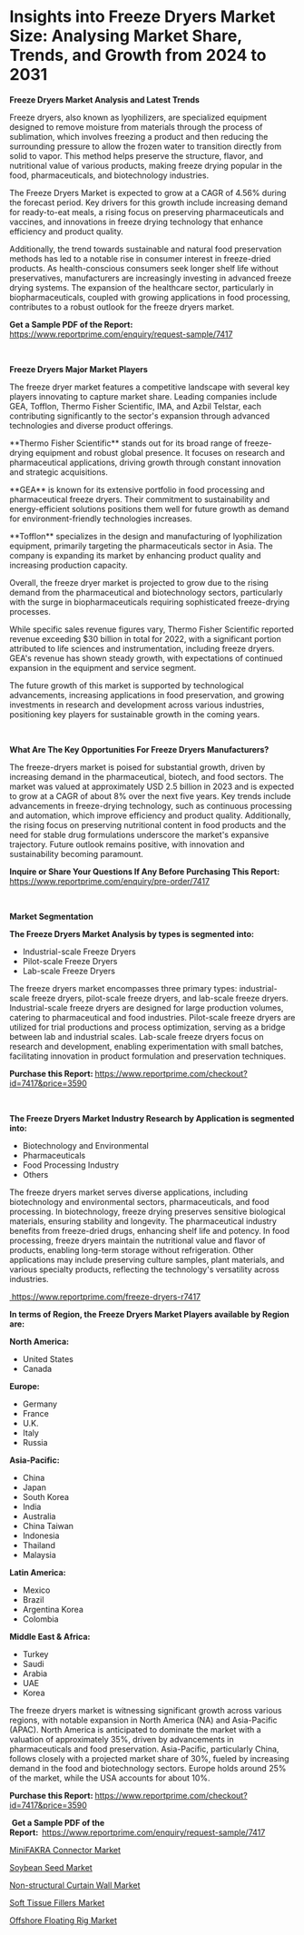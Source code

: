 <p><h1>Insights into Freeze Dryers Market Size: Analysing Market Share, Trends, and Growth from 2024 to 2031</h1></p><p><strong>Freeze Dryers Market Analysis and Latest Trends</strong></p>
<p><p>Freeze dryers, also known as lyophilizers, are specialized equipment designed to remove moisture from materials through the process of sublimation, which involves freezing a product and then reducing the surrounding pressure to allow the frozen water to transition directly from solid to vapor. This method helps preserve the structure, flavor, and nutritional value of various products, making freeze drying popular in the food, pharmaceuticals, and biotechnology industries.</p><p>The Freeze Dryers Market is expected to grow at a CAGR of 4.56% during the forecast period. Key drivers for this growth include increasing demand for ready-to-eat meals, a rising focus on preserving pharmaceuticals and vaccines, and innovations in freeze drying technology that enhance efficiency and product quality. </p><p>Additionally, the trend towards sustainable and natural food preservation methods has led to a notable rise in consumer interest in freeze-dried products. As health-conscious consumers seek longer shelf life without preservatives, manufacturers are increasingly investing in advanced freeze drying systems. The expansion of the healthcare sector, particularly in biopharmaceuticals, coupled with growing applications in food processing, contributes to a robust outlook for the freeze dryers market.</p></p>
<p><strong>Get a Sample PDF of the Report:&nbsp;</strong> <a href="https://www.reportprime.com/enquiry/request-sample/7417">https://www.reportprime.com/enquiry/request-sample/7417</a></p>
<p>&nbsp;</p>
<p><strong>Freeze Dryers Major Market Players</strong></p>
<p><p>The freeze dryer market features a competitive landscape with several key players innovating to capture market share. Leading companies include GEA, Tofflon, Thermo Fisher Scientific, IMA, and Azbil Telstar, each contributing significantly to the sector's expansion through advanced technologies and diverse product offerings.</p><p>**Thermo Fisher Scientific** stands out for its broad range of freeze-drying equipment and robust global presence. It focuses on research and pharmaceutical applications, driving growth through constant innovation and strategic acquisitions. </p><p>**GEA** is known for its extensive portfolio in food processing and pharmaceutical freeze dryers. Their commitment to sustainability and energy-efficient solutions positions them well for future growth as demand for environment-friendly technologies increases.</p><p>**Tofflon** specializes in the design and manufacturing of lyophilization equipment, primarily targeting the pharmaceuticals sector in Asia. The company is expanding its market by enhancing product quality and increasing production capacity.</p><p>Overall, the freeze dryer market is projected to grow due to the rising demand from the pharmaceutical and biotechnology sectors, particularly with the surge in biopharmaceuticals requiring sophisticated freeze-drying processes. </p><p>While specific sales revenue figures vary, Thermo Fisher Scientific reported revenue exceeding $30 billion in total for 2022, with a significant portion attributed to life sciences and instrumentation, including freeze dryers. GEA's revenue has shown steady growth, with expectations of continued expansion in the equipment and service segment.</p><p>The future growth of this market is supported by technological advancements, increasing applications in food preservation, and growing investments in research and development across various industries, positioning key players for sustainable growth in the coming years.</p></p>
<p>&nbsp;</p>
<p><strong>What Are The Key Opportunities For Freeze Dryers Manufacturers?</strong></p>
<p><p>The freeze-dryers market is poised for substantial growth, driven by increasing demand in the pharmaceutical, biotech, and food sectors. The market was valued at approximately USD 2.5 billion in 2023 and is expected to grow at a CAGR of about 8% over the next five years. Key trends include advancements in freeze-drying technology, such as continuous processing and automation, which improve efficiency and product quality. Additionally, the rising focus on preserving nutritional content in food products and the need for stable drug formulations underscore the market's expansive trajectory. Future outlook remains positive, with innovation and sustainability becoming paramount.</p></p>
<p><strong>Inquire or Share Your Questions If Any Before Purchasing This Report:</strong> <a href="https://www.reportprime.com/enquiry/pre-order/7417">https://www.reportprime.com/enquiry/pre-order/7417</a></p>
<p>&nbsp;</p>
<p><strong>Market Segmentation</strong></p>
<p><strong>The Freeze Dryers Market Analysis by types is segmented into:</strong></p>
<p><ul><li>Industrial-scale Freeze Dryers</li><li>Pilot-scale Freeze Dryers</li><li>Lab-scale Freeze Dryers</li></ul></p>
<p><p>The freeze dryers market encompasses three primary types: industrial-scale freeze dryers, pilot-scale freeze dryers, and lab-scale freeze dryers. Industrial-scale freeze dryers are designed for large production volumes, catering to pharmaceutical and food industries. Pilot-scale freeze dryers are utilized for trial productions and process optimization, serving as a bridge between lab and industrial scales. Lab-scale freeze dryers focus on research and development, enabling experimentation with small batches, facilitating innovation in product formulation and preservation techniques.</p></p>
<p><strong>Purchase this Report:&nbsp;</strong><a href="https://www.reportprime.com/checkout?id=7417&price=3590">https://www.reportprime.com/checkout?id=7417&price=3590</a></p>
<p>&nbsp;</p>
<p><strong>The Freeze Dryers Market Industry Research by Application is segmented into:</strong></p>
<p><ul><li>Biotechnology and Environmental</li><li>Pharmaceuticals</li><li>Food Processing Industry</li><li>Others</li></ul></p>
<p><p>The freeze dryers market serves diverse applications, including biotechnology and environmental sectors, pharmaceuticals, and food processing. In biotechnology, freeze drying preserves sensitive biological materials, ensuring stability and longevity. The pharmaceutical industry benefits from freeze-dried drugs, enhancing shelf life and potency. In food processing, freeze dryers maintain the nutritional value and flavor of products, enabling long-term storage without refrigeration. Other applications may include preserving culture samples, plant materials, and various specialty products, reflecting the technology's versatility across industries.</p></p>
<p><a href="https://www.reportprime.com/freeze-dryers-r7417">&nbsp;https://www.reportprime.com/freeze-dryers-r7417</a></p>
<p><strong>In terms of Region, the Freeze Dryers Market Players available by Region are:</strong></p>
<p>
    <p> <strong> North America: </strong>
        <ul>
            <li>United States</li>
            <li>Canada</li>
        </ul>
        </p> 
    <p> <strong> Europe: </strong>
        <ul>
            <li>Germany</li>
            <li>France</li>
            <li>U.K.</li>
            <li>Italy</li>
            <li>Russia</li>
        </ul>
        </p> 
    <p> <strong> Asia-Pacific: </strong>
        <ul>
            <li>China</li>
            <li>Japan</li>
            <li>South Korea</li>
            <li>India</li>
            <li>Australia</li>
            <li>China Taiwan</li>
            <li>Indonesia</li>
            <li>Thailand</li>
            <li>Malaysia</li>
        </ul>
        </p> 
    <p> <strong> Latin America: </strong>
        <ul>
            <li>Mexico</li>
            <li>Brazil</li>
            <li>Argentina Korea</li>
            <li>Colombia</li>
        </ul>
        </p> 
    <p> <strong> Middle East & Africa: </strong>
        <ul>
            <li>Turkey</li>
            <li>Saudi</li>
            <li>Arabia</li>
            <li>UAE</li>
            <li>Korea</li>
        </ul>
    </p>
    </p>
<p><p>The freeze dryers market is witnessing significant growth across various regions, with notable expansion in North America (NA) and Asia-Pacific (APAC). North America is anticipated to dominate the market with a valuation of approximately 35%, driven by advancements in pharmaceuticals and food preservation. Asia-Pacific, particularly China, follows closely with a projected market share of 30%, fueled by increasing demand in the food and biotechnology sectors. Europe holds around 25% of the market, while the USA accounts for about 10%.</p></p>
<p><strong>Purchase this Report: </strong><a href="https://www.reportprime.com/checkout?id=7417&price=3590">https://www.reportprime.com/checkout?id=7417&price=3590</a></p>
<p>&nbsp;<strong>Get a Sample PDF of the Report:&nbsp;&nbsp;</strong><a href="https://www.reportprime.com/enquiry/request-sample/7417">https://www.reportprime.com/enquiry/request-sample/7417</a></p>
<p><strong></strong></p>
<p><p><a href="https://issuu.com/reportprime-2/docs/minifakra-connector-market-size-203_543b9d073a1c7a">MiniFAKRA Connector Market</a></p><p><a href="https://www.linkedin.com/pulse/soybean-seed-market-outlook-complete-industry-analysis-1ooye?trackingId=zETHQLU9QOSbClaHrxRugg%3D%3D">Soybean Seed Market</a></p><p><a href="https://medium.com/@raygrimes99/how-are-regions-adapting-to-the-non-structural-curtain-wall-market-1ca5b3d3c8d5">Non-structural Curtain Wall Market</a></p><p><a href="https://www.linkedin.com/pulse/soft-tissue-fillers-market-size-share-trends-analysis-report-c3t2e?trackingId=WUWrXCRvSh6JnnvI81FbSw%3D%3D">Soft Tissue Fillers Market</a></p><p><a href="https://medium.com/@perkinscortes1521/offshore-floating-rig-market-evolution-global-trends-and-regional-dynamics-2024-2031-ad7a45fdb0e4">Offshore Floating Rig Market</a></p></p>